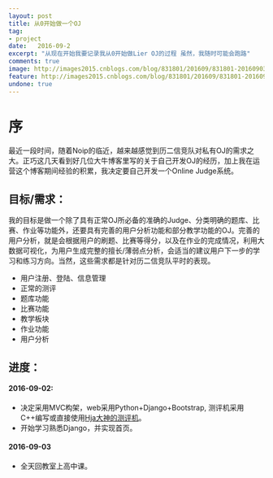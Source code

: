 ```yaml
---
layout: post
title: 从0开始做一个OJ
tag:
- project
date:   2016-09-2
excerpt: "从现在开始我要记录我从0开始做Lier OJ的过程 虽然，我随时可能会跑路"
comments: true
image: http://images2015.cnblogs.com/blog/831801/201609/831801-20160903073610543-104292058.jpg
feature: http://images2015.cnblogs.com/blog/831801/201609/831801-20160902151416793-1469017528.jpg
undone: true
---
```


# 序

最近一段时间，随着Noip的临近，越来越感觉到历二信竞队对私有OJ的需求之大。正巧这几天看到好几位大牛博客里写的关于自己开发OJ的经历，加上我在运营这个博客期间经验的积累，我决定要自己开发一个Online Judge系统。

## 目标/需求：

我的目标是做一个除了具有正常OJ所必备的准确的Judge、分类明确的题库、比赛、作业等功能外，还要具有完善的用户分析功能和部分教学功能的OJ。完善的用户分析，就是会根据用户的刷题、比赛等得分，以及在作业的完成情况，利用大数据可视化，为用户生成完整的擅长/薄弱点分析，会适当的建议用户下一步的学习和练习方向。当然，这些需求都是针对历二信竞队平时的表现。

 * 用户注册、登陆、信息管理
 * 正常的测评
 * 题库功能
 * 比赛功能
 * 教学板块
 * 作业功能
 * 用户分析

## 进度：

#### 2016-09-02:

  * 决定采用MVC构架，web采用Python+Django+Bootstrap, 测评机采用C++编写或直接使用<a href="https://github.com/laekov/acejudge" target="\_blank">Hja大神的测评机</a>。
  * 开始学习熟悉Django，并实现首页。

#### 2016-09-03

  * 全天回教室上高中课。
